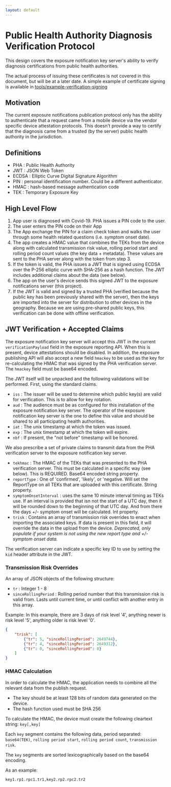 ```yaml
---
layout: default
---
```

# Public Health Authority Diagnosis Verification Protocol

This design covers the exposure notification key server's ability to verify
diagnosis certifications from public health authorities.

The actual process of issuing these certificates is not covered in this
document, but will be at a later date. A simple example of certificate signing
is available in [tools/example-verification-signing](https://github.com/google/exposure-notifications-server/tree/main/tools/example-verification-signing)

## Motivation

The current exposure notifications publication protocol only has the ability
to authenticate that a request came from a mobile device via the vendor
specific device attestation protocols. This doesn't provide a way
to certify that the diagnosis came from a trusted (by the server) public
health authority in the jurisdiction.

## Definitions

* PHA : Public Health Authority
* JWT : JSON Web Token
* ECDSA : Elliptic Curve Digital Signature Algorithm
* PIN : personal identification number. Could be a different authenticator.
* HMAC : hash-based message authentication code
* TEK : Temporary Exposure Key


## High Level Flow

1. App user is diagnosed with Covid-19. PHA issues a PIN code to the user.
2. The user enters the PIN code on their App
3. The App exchange the PIN for a claim check token and walks the user through
   some health related questions (i.e. symptom onset date).
4. The app creates a HMAC value that combines the TEKs from the device along
   with calculated transmission risk value, rolling period start and rolling
	 period count values (the key data + metadata).
	 These values are sent to the PHA server along with the token from step 3.
5. If the token is valid, the PHA issues a JWT that is signed using ECDSA over
   the P-256 elliptic curve with SHA-256 as a hash function. The JWT includes
   additional claims about the data (see below).
6. The app on the user's device sends this signed JWT to the exposure
   notifications server (this project).
7. If the JWT is valid and signed by a trusted PHA (verified because the public
	 key has been previously shared with the server), then the keys are imported
	 into the server for distribution to other devices in the geography. Because
   we are using pre-shared public keys, this verification can be done with
   offline verification.

## JWT Verification + Accepted Claims

The exposure notification key server will accept this JWT in the current
`verificationPayload` field in the exposure reporting API. When this is present,
device attestations should be disabled. In addition, the exposure publishing
API will also accept a new field `hmackey` to be used as the key for
re-calculating the HMAC that was signed by the PHA verification server. The
`hmackey` field must be base64 encoded.

The JWT itself will be unpacked and the following validations will be performed.
First, using the standard claims.

* `iss` : The issuer will be used to determine which public key(s) are valid for
verification. This is to allow for key rotation.
* `aud` : The audience must be as configured for this installation of the
exposure notification key server. The operator of the exposure notification key server
is the one to define this value and should be shared to all participating health
authorities.
* `iat` : The unix timestamp at which the token was issued.
* `exp` : The unix timestamp at which the token will expire.
* `nbf` : If present, the "not before" timestamp will be honored.

We also prescribe a set of private claims to transmit data from the PHA
verification server to the exposure notification key server.

* `tekhmac` : The HMAC of the TEKs that was presented to the PHA verification
server. This must be calculated in a specific way (see below). This is REQUIRED.
Base64 encoded string property.
* `reportType` : One of 'confirmed', 'likely', or 'negative. Will set the ReportType
on all TEKs that are uploaded with this certificate. String property.
* `symptomOnsetInterval` : uses the same 10 minute interval timing as TEKs use. If an interval is provided that isn not the start of a UTC day, then it will be rounded down to the beginning of that UTC day. And from there the days +/- symptom onset will be calculated. Int property.
* `trisk` : Contains an array of transmission risk overrides to enact when
importing the associated keys. If data is present in this field, it will
override the data in the upload from the device. _Deprecated, only populate if
your system is not using the new report type and +/- symptom onset data._

The verification server can indicate a specific key ID to use by setting the
`kid` header attribute in the JWT.

### Transmission Risk Overrides

An array of JSON objects of the following structure:

* `tr` : Integer 1 - 8
* `sinceRollingPeriod` : Rolling period number that this transmission risk is
valid from. Lasts until current time, or until conflict with another entry
in this array.

Example: In this example, there are 3 days of risk level '4', anything newer
is risk level '5', anything older is risk level '0'.

```JSON
{
	"trisk": [
		{"tr": 5, "sinceRollingPeriod": 2649744},
		{"tr": 4, "sinceRollingPeriod": 2649312},
		{"tr": 0, "sinceRollingPeriod": 0}
	]
}
```

### HMAC Calculation

In order to calculate the HMAC, the application needs to combine all the
relevant data from the publish request.

* The key should be at least 128 bits of random data generated on the device.
* The hash function used must be SHA 256

To calculate the HMAC, the device must create the following cleartext string:
`key[,key]`

Each `key` segment contains the following data, period separated: `base64(TEK)`,
`rolling period start`, `rolling period count`, `transmission risk`.

The `key` segments are sorted lexicographically based on the base64 encoding.

As an example:

```
key1.rp1.rpc1.tr1,key2.rp2.rpc2.tr2
```
